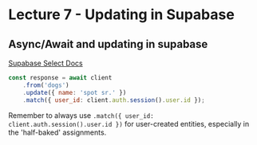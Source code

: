 # Lecture 7 - Updating in Supabase

## Async/Await and updating in supabase 

[Supabase Select Docs](https://supabase.com/docs/reference/javascript/update)

```js
const response = await client
    .from('dogs')
    .update({ name: 'spot sr.' })
    .match({ user_id: client.auth.session().user.id });
```

Remember to always use `.match({ user_id: client.auth.session().user.id })`  for user-created entities, especially in the 'half-baked' assignments.
